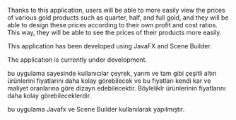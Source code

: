 Thanks to this application, users will be able to more easily view the prices of various gold products such as quarter, half, and full gold, and they will be able to design these prices according to their own profit and cost ratios. This way, they will be able to see the prices of their products more easily.

This application has been developed using JavaFX and Scene Builder.

The application is currently under development.

bu uygulama sayesinde kullanıcılar çeyrek, yarım ve tam gibi çeşitli altın ürünlerini fiyatlarını daha kolay  görebilecek ve bu fiyatları kendi kar ve maliyet oranlarına göre dizayn edebilecektir. Böyleliklr ürünlerinin fiyatlarını daha kolay görebileceklerdir.

bu uygulama Javafx ve Scene Builder kullanılarak yapılmıştır.
